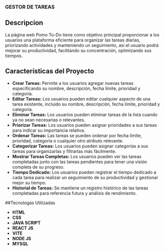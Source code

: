 ### **GESTOR DE TAREAS**

## Descripcion
La página web  Pomo To-Do tiene como objetivo principal proporcionar a los usuarios una plataforma eficiente para organizar las tareas diarias, priorizando actividades y manteniendo un seguimiento, así el usuario podrá mejorar su productividad, facilitando su concentración, optimizando sus tiempos.

## Características del Proyecto

- **Crear Tareas:** Permite a los usuarios agregar nuevas tareas especificando su nombre, descripción, fecha límite, prioridad y categoría.
- **Editar Tareas:** Los usuarios pueden editar cualquier aspecto de una tarea existente, incluido su nombre, descripción, fecha límite, prioridad y categoría.
- **Eliminar Tareas:** Los usuarios pueden eliminar tareas de la lista cuando ya no sean necesarias o relevantes.
- **Priorizar Tareas:** Los usuarios pueden asignar prioridades a sus tareas para indicar su importancia relativa.
- **Ordenar Tareas:** Las tareas se pueden ordenar por fecha límite, prioridad, categoría o cualquier otro atributo relevante.
- **Categorizar Tareas:** Los usuarios pueden asignar categorías a sus tareas para organizarlas y filtrarlas más fácilmente.
- **Mostrar Tareas Completas:** Los usuarios pueden ver las tareas completadas junto con las tareas pendientes para tener una visión completa de su progreso.
- **Tiempo Dedicado:** Los usuarios pueden registrar el tiempo dedicado a cada tarea para realizar un seguimiento de su productividad y gestionar mejor su tiempo.
- **Historial de Tareas:** Se mantiene un registro histórico de las tareas completadas para referencia futura y análisis de rendimiento.

##Tecnologás Utilizadas

- **HTML** 
- **CSS**
- **JAVA SCRIPT** 
- **REACT JS**
- **VITE** 
- **NODE JS** 
- **MYSQL**
